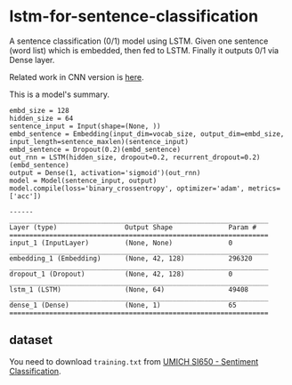 # lstm-for-sentence-classification

A sentence classification (0/1) model using LSTM. Given one sentence (word list) which is embedded, then fed to LSTM. Finally it outputs 0/1 via Dense layer.

Related work in CNN version is [here](https://github.com/jojonki/cnn-for-sentence-classification). 


This is a model's summary.
```
embd_size = 128
hidden_size = 64
sentence_input = Input(shape=(None, ))
embd_sentence = Embedding(input_dim=vocab_size, output_dim=embd_size, input_length=sentence_maxlen)(sentence_input)
embd_sentence = Dropout(0.2)(embd_sentence)
out_rnn = LSTM(hidden_size, dropout=0.2, recurrent_dropout=0.2)(embd_sentence)
output = Dense(1, activation='sigmoid')(out_rnn)
model = Model(sentence_input, output)
model.compile(loss='binary_crossentropy', optimizer='adam', metrics=['acc'])

------
_________________________________________________________________
Layer (type)                 Output Shape              Param #   
=================================================================
input_1 (InputLayer)         (None, None)              0         
_________________________________________________________________
embedding_1 (Embedding)      (None, 42, 128)           296320    
_________________________________________________________________
dropout_1 (Dropout)          (None, 42, 128)           0         
_________________________________________________________________
lstm_1 (LSTM)                (None, 64)                49408     
_________________________________________________________________
dense_1 (Dense)              (None, 1)                 65        
=================================================================
```

## dataset
You need to download `training.txt` from [UMICH SI650 - Sentiment Classification](https://www.kaggle.com/c/si650winter11/data).
